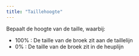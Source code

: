 ```yaml
---
title: "Taillehoogte"
---
```


Bepaalt de hoogte van de taille, waarbij:

- 100% : De taille van de broek zit aan de taillelijn
- 0% : De taille van de broek zit in de heuplijn




